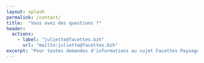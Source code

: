```yaml
---
layout: splash
permalink: /contact/
title:  "Vous avez des questions ?"
header:
  actions:
    - label: "juliette@facettes.bzh"
      url: "mailto:juliette@facettes.bzh"
excerpt: "Pour toutes demandes d'informations au sujet Facettes Paysages contactez nous par mail."
---
```

